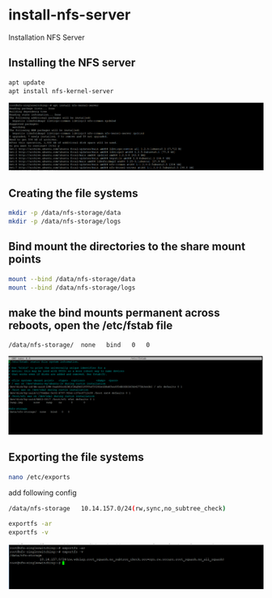 # install-nfs-server
Installation NFS Server
## Installing the NFS server
```bash
apt update
apt install nfs-kernel-server
```

![Alt text](image.png)

## Creating the file systems

```bash
mkdir -p /data/nfs-storage/data
mkdir -p /data/nfs-storage/logs
```

## Bind mount the directories to the share mount points
```bash
mount --bind /data/nfs-storage/data
mount --bind /data/nfs-storage/logs
```

## make the bind mounts permanent across reboots, open the /etc/fstab file

```bash
/data/nfs-storage/  none   bind   0   0
```
![Alt text](image-1.png)

## Exporting the file systems
```bash
nano /etc/exports
```
add following config

```bash
/data/nfs-storage   10.14.157.0/24(rw,sync,no_subtree_check)
```

```bash
exportfs -ar
exportfs -v
```

![Alt text](image-2.png)

